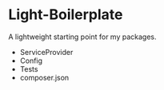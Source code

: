 # Light-Boilerplate

A lightweight starting point for my packages.

- ServiceProvider
- Config
- Tests
- composer.json